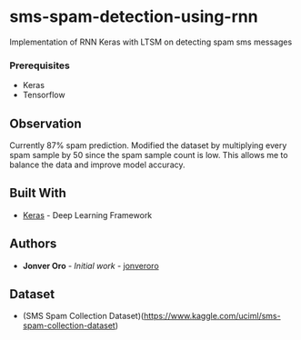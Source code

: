 # sms-spam-detection-using-rnn

Implementation of RNN Keras with LTSM on detecting spam sms messages

### Prerequisites

* Keras
* Tensorflow


## Observation
Currently 87% spam prediction. Modified the dataset by multiplying every spam sample by 50 since the spam sample count is low. This allows me to balance the data and improve model accuracy.


## Built With

* [Keras](https://github.com/keras-team/keras) - Deep Learning Framework 

## Authors

* **Jonver Oro** - *Initial work* - [jonveroro](https://github.com/jonveroro)

## Dataset

* (SMS Spam Collection Dataset)(https://www.kaggle.com/uciml/sms-spam-collection-dataset)
